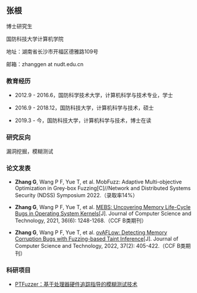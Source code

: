 ## 张根

博士研究生

国防科技大学计算机学院

地址：湖南省长沙市开福区德雅路109号

邮箱：zhanggen at nudt.edu.cn

### 教育经历

- 2012.9 - 2016.6，国防科学技术大学，计算机科学与技术专业，学士

- 2016.9 - 2018.12，国防科技大学，计算机科学与技术，硕士

- 2019.3 - 今，国防科技大学，计算机科学与技术，博士在读

### 研究反向

漏洞挖掘，模糊测试

### 论文发表

- **Zhang G**, Wang P F, Yue T, et al. MobFuzz: Adaptive Multi-objective Optimization in Grey-box Fuzzing[C]//Network and Distributed Systems Security (NDSS) Symposium 2022.（录取率14%）

- **Zhang G**, Wang P F, Yue T, et al. [MEBS: Uncovering Memory Life-Cycle Bugs in Operating System Kernels](https://link.springer.com/content/pdf/10.1007%2Fs11390-021-1593-4.pdf)[J]. Journal of Computer Science and Technology, 2021, 36(6): 1248-1268.（CCF B类期刊）

- **Zhang G**, Wang P F, Yue T, et al. [ovAFLow: Detecting Memory Corruption Bugs with Fuzzing-based Taint Inference](https://link.springer.com/article/10.1007/s11390-021-1600-9)[J]. Journal of Computer Science and Technology, 2022, 37(2): 405-422.（CCF B类期刊）

### 科研项目

- [PTFuzzer：基于处理器硬件追踪指导的模糊测试技术](https://github.com/hunter-ht-2018/ptfuzzer)
